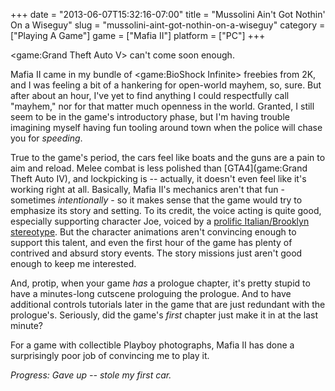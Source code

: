 +++
date = "2013-06-07T15:32:16-07:00"
title = "Mussolini Ain't Got Nothin' On a Wiseguy"
slug = "mussolini-aint-got-nothin-on-a-wiseguy"
category = ["Playing A Game"]
game = ["Mafia II"]
platform = ["PC"]
+++

<game:Grand Theft Auto V> can't come soon enough.

Mafia II came in my bundle of <game:BioShock Infinite> freebies from 2K, and I was feeling a bit of a hankering for open-world mayhem, so, sure.  But after about an hour, I've yet to find anything I could respectfully call "mayhem," nor for that matter much openness in the world.  Granted, I still seem to be in the game's introductory phase, but I'm having trouble imagining myself having fun tooling around town when the police will chase you for <i>speeding</i>.

True to the game's period, the cars feel like boats and the guns are a pain to aim and reload.  Melee combat is less polished than [GTA4](game:Grand Theft Auto IV), and lockpicking is -- actually, it doesn't even feel like it's working right at all.  Basically, Mafia II's mechanics aren't that fun - sometimes <i>intentionally</i> - so it makes sense that the game would try to emphasize its story and setting.  To its credit, the voice acting is quite good, especially supporting character Joe, voiced by a <a href="http://www.imdb.com/name/nm0182456">prolific Italian/Brooklyn stereotype</a>.  But the character animations aren't convincing enough to support this talent, and even the first hour of the game has plenty of contrived and absurd story events.  The story missions just aren't good enough to keep me interested.

And, protip, when your game <i>has</i> a prologue chapter, it's pretty stupid to have a minutes-long cutscene prologuing the prologue.  And to have additional controls tutorials later in the game that are just redundant with the prologue's.  Seriously, did the game's <i>first</i> chapter just make it in at the last minute?

For a game with collectible Playboy photographs, Mafia II has done a surprisingly poor job of convincing me to play it.

<i>Progress: Gave up -- stole my first car.</i>